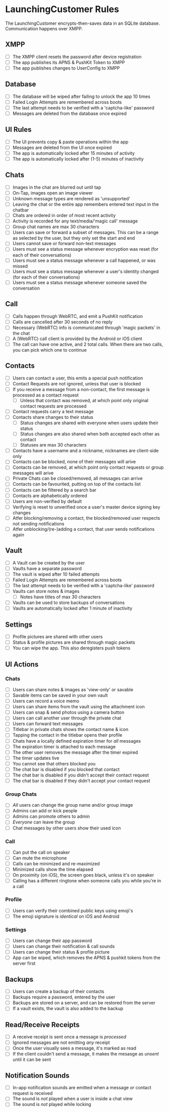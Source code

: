 # LaunchingCustomer Rules

The LaunchingCustomer encrypts-then-saves data in an SQLite database.
Communication happens over XMPP.

## XMPP

- [ ] The XMPP client resets the password after device registration
- [ ] The app publishes its APNS & PushKit Token to XMPP
- [ ] The app publishes changes to UserConfig to XMPP

## Database

- [ ] The database will be wiped after failing to unlock the app 10 times
- [ ] Failed Login Attempts are remembered across boots
- [ ] The last attempt needs to be verified with a 'captcha-like' password
- [ ] Messages are deleted from the database once expired

## UI Rules

- [ ] The UI prevents copy & paste operations within the app
- [ ] Messages are deleted from the UI once expired
- [ ] The app is automatically locked after 15 minutes of activity
- [ ] The app is automatically locked after (1-5) minutes of inactivity

## Chats

- [ ] Images in the chat are blurred out until tap
- [ ] On-Tap, images open an image viewer
- [ ] Unknown message types are rendered as 'unsupported'
- [ ] Leaving the chat or the entire app remembers entered text input in the chatbar
- [ ] Chats are ordered in order of most recent activity
- [ ] Activity is recorded for any text/media/'magic call' message
- [ ] Group chat names are max 30 characters
- [ ] Users can save or forward a subset of messages. This can be a range as selected by the user, but they only set the start and end
- [ ] Users cannot save or forward non-text messages
- [ ] Users must see a status message whenever encryption was reset (for each of their conversations)
- [ ] Users must see a status message whenever a call happened, or was missed
- [ ] Users must see a status message whenever a user's identity changed (for each of their conversations)
- [ ] Users must see a status message whenever someone saved the conversation

## Call

- [ ] Calls happen through WebRTC, and emit a PushKit notification
- [ ] Calls are cancelled after 30 seconds of no reply
- [ ] Necessary (WebRTC) info is communicated through 'magic packets' in the chat
- [ ] A (WebRTC) call client is provided by the Android or iOS client
- [ ] The call can have one active, and 2 total calls. When there are two calls, you can pick which one to continue

## Contacts

- [ ] Users can contact a user, this emits a special push notification
- [ ] Contact Requests are not ignored, unless that user is blocked
- [ ] If you receive a message from a non-contact, the first message is processed as a contact request
    - [ ] Unless that contact was removed, at which point only original contact requests are processed
- [ ] Contact requests carry a text message
- [ ] Contacts share changes to their status
    - [ ] Status changes are shared with everyone when users update their status
    - [ ] Status changes are also shared when both accepted each other as contact
    - [ ] Statuses are max 30 characters
- [ ] Contacts have a username and a nickname, nicknames are client-side only
- [ ] Contacts can be blocked, none of their messages will arive
- [ ] Contacts can be removed, at which point only contact requests or group messages will arive
- [ ] Private Chats can be closed/removed, all messages can arrive
- [ ] Contacts can be favourited, putting on top of the contacts list
- [ ] Contacts can be filtered by a search bar
- [ ] Contacts are alphabetically ordered
- [ ] Users are non-verified by default
- [ ] Verifying is reset to unverified once a user's master device signing key changes
- [ ] Atfer blocking/removing a contact, the blocked/removed user respects not sending notifications
- [ ] Atfer unblocking/(re-)adding a contact, that user sends notifications again

## Vault

- [ ] A Vault can be created by the user
- [ ] Vaults have a separate password
- [ ] The vault is wiped after 10 failed attempts
- [ ] Failed Login Attempts are remembered across boots
- [ ] The last attempt needs to be verified with a 'captcha-like' password
- [ ] Vaults can store notes & images
    - [ ] Notes have titles of max 30 characters
- [ ] Vaults can be used to store backups of conversations
- [ ] Vaults are automatically locked after 1 minute of inactivity

## Settings

- [ ] Profile pictures are shared with other users
- [ ] Status & profile pictures are shared through magic packets
- [ ] You can wipe the app. This also deregisters push tokens

## UI Actions

### Chats

- [ ] Users can share notes & images as 'view-only' or savable
- [ ] Savable items can be saved in your own vault
- [ ] Users can record a voice memo
- [ ] Users can share items from the vault using the attachment icon
- [ ] Users can snap & send photos using a camera button
- [ ] Users can call another user through the private chat
- [ ] Users can forward text messages
- [ ] Titlebar in private chats shows the contact name & icon
- [ ] Tapping the contact in the titlebar opens their profile
- [ ] Chats have a locally defined expiration timer for _all_ messages
- [ ] The expiration timer is attached to each message
- [ ] The other user removes the message after the timer expired
- [ ] The timer updates live
- [ ] You cannot see that others blocked you
- [ ] The chat bar is disabled if you blocked that contact
- [ ] The chat bar is disabled if you didn't accept their contact request
- [ ] The chat bar is disabled if they didn't accept your contact request

### Group Chats

- [ ] _All_ users can change the group name and/or group image
- [ ] Admins can add or kick people
- [ ] Admins can promote others to admin
- [ ] _Everyone_ can leave the group
- [ ] Chat messages by other users show their used icon

### Call

- [ ] Can put the call on speaker
- [ ] Can mute the microphone
- [ ] Calls can be minimized and re-maximized
- [ ] Minimized calls show the time elapsed
- [ ] On proximity (on iOS), the screen goes black, unless it's on speaker
- [ ] Calling has a different ringtone when someone calls you while you're in a call

### Profile

- [ ] Users can verify their combined public keys using emoji's
- [ ] The emoji signature is _identical_ on iOS and Android

### Settings

- [ ] Users can change their app password
- [ ] Users can change their notification & call sounds
- [ ] Users can change their status & profile picture
- [ ] App can be wiped, which removes the APNS & pushkit tokens from the server first

## Backups

- [ ] Users can create a backup of their contacts
- [ ] Backups require a password, entered by the user
- [ ] Backups are stored on a server, and can be restored from the server
- [ ] If a vault exists, the vault is also added to the backup

## Read/Receive Receipts

- [ ] A receive receipt is sent once a message is _processed_
- [ ] Ignored messages are not emitting _any_ receipt
- [ ] Once the user visually sees a message, it's marked as read
- [ ] If the client couldn't send a message, it makes the mesasge as _unsent_ until it can be sent

## Notification Sounds

- [ ] In-app notification sounds are emitted when a message _or_ contact request is received
- [ ] The sound is _not_ played when a user is inside a chat view
- [ ] The sound is _not_ played while locking
